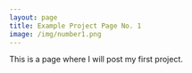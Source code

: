 ```yaml
---
layout: page
title: Example Project Page No. 1
image: /img/number1.png
---
```



This is a page where I will post my first project.
